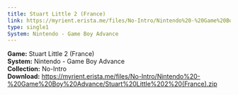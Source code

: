 ```yaml
---
title: Stuart Little 2 (France)
link: https://myrient.erista.me/files/No-Intro/Nintendo%20-%20Game%20Boy%20Advance/Stuart%20Little%202%20(France).zip
type: single1
System: Nintendo - Game Boy Advance
---
```

<b>Game:</b> Stuart Little 2 (France)<br>
<b>System:</b> Nintendo - Game Boy Advance<br>
<b>Collection:</b> No-Intro<br>
<b>Download:</b> https://myrient.erista.me/files/No-Intro/Nintendo%20-%20Game%20Boy%20Advance/Stuart%20Little%202%20(France).zip
